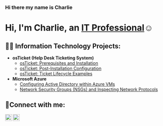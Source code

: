### Hi there my name is Charlie
<h1>Hi, I'm Charlie, an <a href="https://linkedin.com/in/CharlieTorres84">IT Professional</a>☺</h1> 

<h2>👨‍💻 Information Technology Projects:</h2>

- <b>osTicket (Help Desk Ticketing System)</b>
  - [osTicket: Prerequisites and Installation](https://github.com/joshmadakorcc/osticket-prereqs)
  - [osTicket: Post-Installation Configuration](https://github.com/CharlieTorres84/post-install-config)
  - [osTicket: Ticket Lifecycle Examples](https://github.com/CharlieTorres84/ticket-lifecycle)
- <b>Microsoft Azure</b>
  - [Configuring  Active Directory within Azure VMs](https://github.com/CharlieTorres84/configure-ad)
  - [Network Security Groups (NSGs) and Inspecting Network Protocols](https://github.com/CharlieTorres84/azure-network-protocols)

<h2>🤳Connect with me:</h2>

[<img align="left" alt="Charlie | Linkedin" width="22px" src="https://cdn.jsdelivr.net/npm/simple-icons@v3/icons/linkedin.svg" />][linkedin]
[<img aling="left" alt="Charlie | Instagram" width="22px" src="https://cdn.jsdelivr.net/npm/simple-icon@v3/icons/instagram.svg" />][instagram]

[linkedin]: https://linkedin.com/in/charlie-torres-26b004276
[instagram]: https://www.instagram.com/SAVAGEGamer
